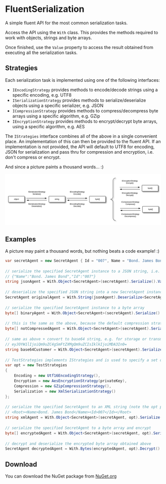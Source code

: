 # FluentSerialization
A simple fluent API for the most common serialization tasks.

Access the API using the `With` class. This provides the methods required to work with objects, strings and byte arrays.

Once finished, use the `Value` property to access the result obtained from executing all the serialization tasks.

## Strategies
Each serialization task is implemented using one of the following interfaces:
- `IEncodingStrategy` provides methods to encode/decode strings using a specific encoding, e.g. UTF8
- `ISerializationStrategy` provides methods to serialize/deserialize objects using a specific serializer, e.g. JSON
- `ICompressionStrategy` provides methods to compress/decompress byte arrays using a specific algorithm, e.g. GZip
- `IEncryptionStrategy` provides methods to encrypt/decrypt byte arrays, using a specific algorithm, e.g. AES

The `IStrategies` interface combines all of the above in a single convenient place. An implementation of this can then be provided to the fluent API. If an implementation is not provided, the API will default to UTF8 for encoding, JSON for serialization and pass thru for compression and encryption, i.e. don't compress or encrypt.

And since a picture paints a thousand words... :)

![Flow](/img/image.png)

## Examples
A picture may paint a thousand words, but nothing beats a code example! :)

```c#
var secretAgent = new SecretAgent { Id = "007", Name = "Bond. James Bond" };

// serialize the specified SecretAgent instance to a JSON string, i.e.
// {"Name":"Bond. James Bond","Id":"007"}
string jsonAgent = With.Object<SecretAgent>(secretAgent).Serialize().Value;

// deserialize the specified JSON string into a new SecretAgent instance
SecretAgent originalAgent = With.String(jsonAgent).Deserialize<SecretAgent>().Value;

// serialize the specified SecretAgent instance to a byte array
byte[] binaryAgent = With.Object<SecretAgent>(secretAgent).Serialize().Encode().Value;

// this is the same as the above, because the default compression strategy is to pass thru
byte[] notCompressedAgent = With.Object<SecretAgent>(secretAgent).Serialize().Encode().Compress().Value;

// same as above + convert to base64 string, e.g. for storage or transmission, i.e.
// eyJOYW1lIjoiQm9uZC4gSmFtZXMgQm9uZCIsIklkIjoiMDA3In0=
string base64Customer = With.Object<SecretAgent>(secretAgent).Serialize().Encode().ToBase64().Value;

// TestStrategies implements IStrategies and is used to specify a set of strategies to use
var opt = new TestStrategies
{
    Encoding = new Utf16EncodingStrategy(),
    Encryption = new AesEncryptionStrategy(privateKey),
    Compression = new GZipCompressionStrategy(),
    Serialization = new XmlSerializationStrategy()
};

// serialize the specified SecretAgent to an XML string (note the opt parameter passed in to the Object method), i.e.
// <Root><Name>Bond. James Bond</Name><Id>007</Id></Root>
string xmlAgent = With.Object<SecretAgent>(secretAgent, opt).Serialize().Value;

// serialize the specified SecretAgent to a byte array and encrypt
byte[] encryptedAgent = With.Object<SecretAgent>(secretAgent, opt).Serialize().Encode().Encrypt().Value;

// decrypt and deserialize the encrypted byte array obtained above
SecretAgent decryptedAgent = With.Bytes(encryptedAgent, opt).Decrypt().Decode().Deserialize<SecretAgent>().Value;
```
## Download
You can download the NuGet package from [NuGet.org](https://www.nuget.org/packages/FluentSerialization/)